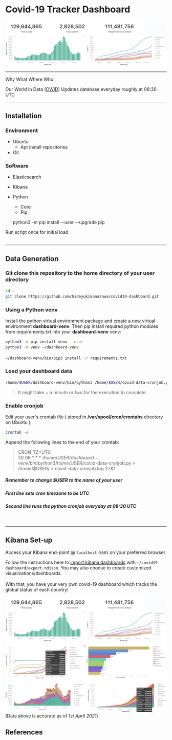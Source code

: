 # Covid-19 Tracker Dashboard

![abc](images/dashboard-1.png)

----

Why
What
Where 
Who </br>

Our World In Data ([OWID])
Updates database everyday roughly at 08:30 UTC

----

## Installation
### Environment
- Ubuntu
    - Apt install repositories
- Git

### Software
- Elasticsearch
- Kibana
- Python
    - Core
    - Pip

    python3 -m pip install --user --upgrade pip

Run script once for initial load 
<br><br>

----

## Data Generation
### Git clone this repository to the home directory of your user directory
```bash
cd ~
git clone https://github.com/hideyukikanazawa/covid19-dashboard.git
```
### Using a Python venv
Install the python virtual environment package and create a new virtual environment **dashboard-venv**. Then pip install required python modules from requirements.txt into your **dashboard-venv** venv:
```bash
python3 -m pip install venv --user
python3 -m venv ~/dashboard-venv

~/dashboard-venv/bin/pip3 install -r requirements.txt
```


### Load your dashboard data
```bash
/home/$USER/dashboard-venv/bin/python3 /home/$USER/covid-data-cronjob.py > /home/$USER/covid-data-cronjob.log 2>&1
```
> It might take ~ a minute or two for the execution to complete

### Enable cronjob

Edit your user's crontab file ( stored in **/var/spool/cron/crontabs** directory on Ubuntu ):
```bash
crontab -e
```

Append the following lines to the end of your crontab:
>CRON_TZ=UTC<br>
>30 08 * * * /home/$USER/dashboard-venv/bin/python3 /home/$USER/covid-data-cronjob.py > /home/$USER/ > covid-data-cronjob.log 2>&1
>
##### Remember to change $USER to the name of your user
##### First line sets cron timezone to be UTC<br>
##### Second line runs the python cronjob everyday at 08:30 UTC
<br>

----

## Kibana Set-up
Access your Kibana end-point @ ```localhost:5601``` on your preferred browser

Follow the instructions here to [import kibana dashboards] with ```~/covid19-dashboard/export.ndjson```. You may also choose to create customized visualizations/dashboards.
<br><br>
With that, you have your very own covid-19 dashboard which tracks the global status of each country!

![](images/dashboard-1.png)
![](images/dashboard-2.png)
![](images/dashboard-3.png)
(Data above is accurate as of *1st April 2021*)


## References

[OWID]: https://ourworldindata.org/
[owid covid data]: https://github.com/owid/covid-19-data/tree/master/public/data
[import kibana dashboards]: https://support.logz.io/hc/en-us/articles/210207225-How-can-I-export-import-Dashboards-Searches-and-Visualizations-from-my-own-Kibana-